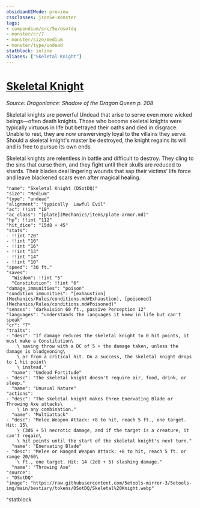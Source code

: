 ```yaml
---
obsidianUIMode: preview
cssclasses: json5e-monster
tags:
- compendium/src/5e/dsotdq
- monster/cr/7
- monster/size/medium
- monster/type/undead
statblock: inline
aliases: ["Skeletal Knight"]
---
```

# [Skeletal Knight](Mechanics\bestiary\undead/skeletal-knight-dsotdq.md)
*Source: Dragonlance: Shadow of the Dragon Queen p. 208*  

Skeletal knights are powerful Undead that arise to serve even more wicked beings—often death knights. Those who become skeletal knights were typically virtuous in life but betrayed their oaths and died in disgrace. Unable to rest, they are now unswervingly loyal to the villains they serve. Should a skeletal knight's master be destroyed, the knight regains its will and is free to pursue its own ends.

Skeletal knights are relentless in battle and difficult to destroy. They cling to the sins that curse them, and they fight until their skulls are reduced to shards. Their blades deal lingering wounds that sap their victims' life force and leave blackened scars even after magical healing.

```statblock
"name": "Skeletal Knight (DSotDQ)"
"size": "Medium"
"type": "undead"
"alignment": "typically  Lawful Evil"
"ac": !!int "18"
"ac_class": "[plate](Mechanics/items/plate-armor.md)"
"hp": !!int "112"
"hit_dice": "15d8 + 45"
"stats":
- !!int "20"
- !!int "10"
- !!int "16"
- !!int "13"
- !!int "14"
- !!int "10"
"speed": "30 ft."
"saves":
  "Wisdom": !!int "5"
  "Constitution": !!int "6"
"damage_immunities": "poison"
"condition_immunities": "[exhaustion](Mechanics/Rules/conditions.md#Exhaustion), [poisoned](Mechanics/Rules/conditions.md#Poisoned)"
"senses": "darkvision 60 ft., passive Perception 12"
"languages": "understands the languages it knew in life but can't speak"
"cr": "7"
"traits":
- "desc": "If damage reduces the skeletal knight to 0 hit points, it must make a Constitution\
    \ saving throw with a DC of 5 + the damage taken, unless the damage is bludgeoning\
    \ or from a critical hit. On a success, the skeletal knight drops to 1 hit point\
    \ instead."
  "name": "Undead Fortitude"
- "desc": "The skeletal knight doesn't require air, food, drink, or sleep."
  "name": "Unusual Nature"
"actions":
- "desc": "The skeletal knight makes three Enervating Blade or Throwing Axe attacks\
    \ in any combination."
  "name": "Multiattack"
- "desc": "Melee Weapon Attack: +8 to hit, reach 5 ft., one target. Hit: 15\
    \ (3d6 + 5) necrotic damage, and if the target is a creature, it can't regain\
    \ hit points until the start of the skeletal knight's next turn."
  "name": "Enervating Blade"
- "desc": "Melee or Ranged Weapon Attack: +8 to hit, reach 5 ft. or range 20/60\
    \ ft., one target. Hit: 14 (2d8 + 5) slashing damage."
  "name": "Throwing Axe"
"source":
- "DSotDQ"
"image": "https://raw.githubusercontent.com/5etools-mirror-3/5etools-img/main/bestiary/tokens/DSotDQ/Skeletal%20Knight.webp"
```
^statblock